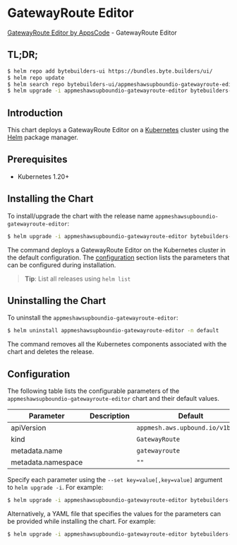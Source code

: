 # GatewayRoute Editor

[GatewayRoute Editor by AppsCode](https://byte.builders) - GatewayRoute Editor

## TL;DR;

```bash
$ helm repo add bytebuilders-ui https://bundles.byte.builders/ui/
$ helm repo update
$ helm search repo bytebuilders-ui/appmeshawsupboundio-gatewayroute-editor --version=v0.4.18
$ helm upgrade -i appmeshawsupboundio-gatewayroute-editor bytebuilders-ui/appmeshawsupboundio-gatewayroute-editor -n default --create-namespace --version=v0.4.18
```

## Introduction

This chart deploys a GatewayRoute Editor on a [Kubernetes](http://kubernetes.io) cluster using the [Helm](https://helm.sh) package manager.

## Prerequisites

- Kubernetes 1.20+

## Installing the Chart

To install/upgrade the chart with the release name `appmeshawsupboundio-gatewayroute-editor`:

```bash
$ helm upgrade -i appmeshawsupboundio-gatewayroute-editor bytebuilders-ui/appmeshawsupboundio-gatewayroute-editor -n default --create-namespace --version=v0.4.18
```

The command deploys a GatewayRoute Editor on the Kubernetes cluster in the default configuration. The [configuration](#configuration) section lists the parameters that can be configured during installation.

> **Tip**: List all releases using `helm list`

## Uninstalling the Chart

To uninstall the `appmeshawsupboundio-gatewayroute-editor`:

```bash
$ helm uninstall appmeshawsupboundio-gatewayroute-editor -n default
```

The command removes all the Kubernetes components associated with the chart and deletes the release.

## Configuration

The following table lists the configurable parameters of the `appmeshawsupboundio-gatewayroute-editor` chart and their default values.

|     Parameter      | Description |                   Default                   |
|--------------------|-------------|---------------------------------------------|
| apiVersion         |             | <code>appmesh.aws.upbound.io/v1beta1</code> |
| kind               |             | <code>GatewayRoute</code>                   |
| metadata.name      |             | <code>gatewayroute</code>                   |
| metadata.namespace |             | <code>""</code>                             |


Specify each parameter using the `--set key=value[,key=value]` argument to `helm upgrade -i`. For example:

```bash
$ helm upgrade -i appmeshawsupboundio-gatewayroute-editor bytebuilders-ui/appmeshawsupboundio-gatewayroute-editor -n default --create-namespace --version=v0.4.18 --set apiVersion=appmesh.aws.upbound.io/v1beta1
```

Alternatively, a YAML file that specifies the values for the parameters can be provided while
installing the chart. For example:

```bash
$ helm upgrade -i appmeshawsupboundio-gatewayroute-editor bytebuilders-ui/appmeshawsupboundio-gatewayroute-editor -n default --create-namespace --version=v0.4.18 --values values.yaml
```
